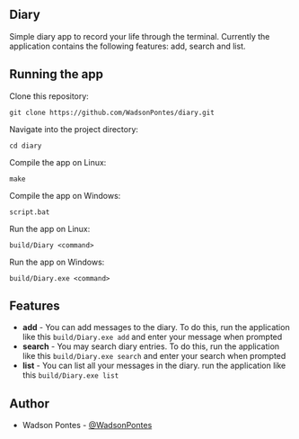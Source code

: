 ## Diary

Simple diary app to record your life through the terminal. Currently the application contains the following features: add, search and list.

## Running the app

Clone this repository:
```
git clone https://github.com/WadsonPontes/diary.git
```
Navigate into the project directory:
```
cd diary
```
Compile the app on Linux:
```
make
```
Compile the app on Windows:
```
script.bat
```
Run the app on Linux:
```
build/Diary <command>
```
Run the app on Windows:
```
build/Diary.exe <command>
```

## Features

- **add** - You can add messages to the diary. To do this, run the application like this `build/Diary.exe add` and enter your message when prompted
- **search** - You may search diary entries. To do this, run the application like this `build/Diary.exe search` and enter your search when prompted
- **list** - You can list all your messages in the diary. run the application like this `build/Diary.exe list`

## Author

- Wadson Pontes - [@WadsonPontes](https://github.com/WadsonPontes)
